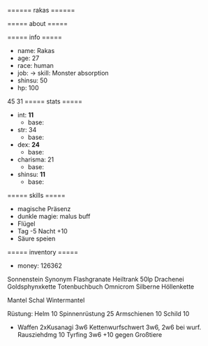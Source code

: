 ====== rakas ======

===== about =====

===== info =====
  * name: Rakas
  * age: 27
  * race: human
  * job: -> skill: Monster absorption
  * shinsu: 50
  * hp: 100


45
31
===== stats =====
  * int: **11**
    * base: 
  * str: 34
    * base: 
  * dex: **24**
    * base: 
  * charisma: 21
    * base: 
  * shinsu: **11**
    * base: 

===== skills =====
  * magische Präsenz
  * dunkle magie: malus buff
  * Flügel 
  * Tag -5 Nacht +10
  * Säure speien

===== inventory =====
  * money: 126362


Sonnenstein Synonym Flashgranate
Heiltrank 50lp
Drachenei
Goldsphynxkette
Totenbuchbuch Omnicrom
Silberne Höllenkette

Mantel
Schal
Wintermantel


Rüstung: 
Helm 10
Spinnenrüstung 25
Armschienen 10
Schild 10

  * Waffen
2xKusanagi 3w6
Kettenwurfschwert 3w6, 2w6 bei wurf. Rausziehdmg 10
Tyrfing 3w6 +10 gegen Großtiere
